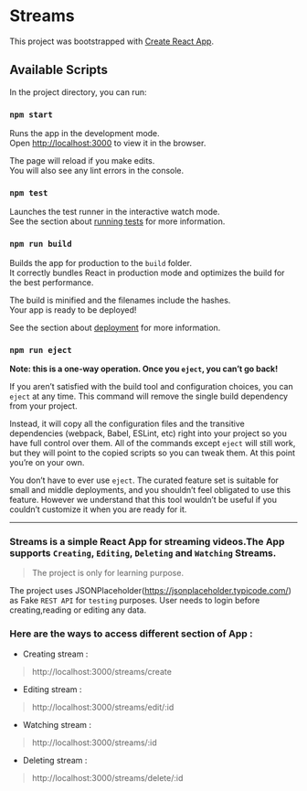 # Streams

This project was bootstrapped with [Create React App](https://github.com/facebook/create-react-app).

## Available Scripts

In the project directory, you can run:

### `npm start`

Runs the app in the development mode.<br />
Open [http://localhost:3000](http://localhost:3000) to view it in the browser.

The page will reload if you make edits.<br />
You will also see any lint errors in the console.

### `npm test`

Launches the test runner in the interactive watch mode.<br />
See the section about [running tests](https://facebook.github.io/create-react-app/docs/running-tests) for more information.

### `npm run build`

Builds the app for production to the `build` folder.<br />
It correctly bundles React in production mode and optimizes the build for the best performance.

The build is minified and the filenames include the hashes.<br />
Your app is ready to be deployed!

See the section about [deployment](https://facebook.github.io/create-react-app/docs/deployment) for more information.

### `npm run eject`

**Note: this is a one-way operation. Once you `eject`, you can’t go back!**

If you aren’t satisfied with the build tool and configuration choices, you can `eject` at any time. This command will remove the single build dependency from your project.

Instead, it will copy all the configuration files and the transitive dependencies (webpack, Babel, ESLint, etc) right into your project so you have full control over them. All of the commands except `eject` will still work, but they will point to the copied scripts so you can tweak them. At this point you’re on your own.

You don’t have to ever use `eject`. The curated feature set is suitable for small and middle deployments, and you shouldn’t feel obligated to use this feature. However we understand that this tool wouldn’t be useful if you couldn’t customize it when you are ready for it.


----------------------------------------------------------------------------------------------------------------------------------------------------------------------------

### Streams is a simple React App for streaming videos.The App supports `Creating`, `Editing`, `Deleting` and `Watching` Streams. 
> The project is only for learning purpose.


The project uses JSONPlaceholder(https://jsonplaceholder.typicode.com/) as Fake `REST API` for `testing` purposes.
User needs to login before creating,reading or editing any data.

### Here are the ways to access different section of App :

- Creating stream :
 > http://localhost:3000/streams/create
 
 
- Editing stream :
 > http://localhost:3000/streams/edit/:id
 
 
- Watching stream :
 > http://localhost:3000/streams/:id
 
 
- Deleting stream :
 > http://localhost:3000/streams/delete/:id
 
